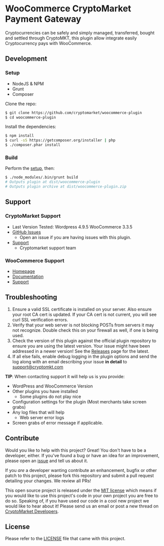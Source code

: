 WooCommerce CryptoMarket Payment Gateway
=====================

Cryptocurrencies can be safely and simply managed, transferred, bought and settled through CryptoMKT, this plugin allow integrate easily Cryptocurrency pays with WooCommerce.

## Development

### Setup

 * NodeJS & NPM
 * Grunt
 * Composer
 
Clone the repo:
```bash
$ git clone https://github.com/cryptomarket/woocommerce-plugin
$ cd woocommerce-plugin
```

Install the dependencies:
```bash
$ npm install
$ curl -sS https://getcomposer.org/installer | php
$ ./composer.phar install
```

### Build

Perform the [setup](#Setup), then:
```bash
$ ./node_modules/.bin/grunt build
# Outputs plugin at dist/woocommerce-plugin
# Outputs plugin archive at dist/woocommerce-plugin.zip
```

## Support

### CryptoMarket Support

* Last Version Tested: Wordpress 4.9.5 WooCommerce 3.3.5
* [GitHub Issues](https://github.com/cryptomkt/woocommerce-plugin/issues)
  * Open an issue if you are having issues with this plugin.
* [Support](https://soporte.cryptomkt.com/)
  * Cryptomarket support team

### WooCommerce Support

* [Homepage](http://www.woothemes.com/woocommerce/)
* [Documentation](http://docs.woothemes.com)
* [Support](https://support.woothemes.com)

## Troubleshooting

1. Ensure a valid SSL certificate is installed on your server. Also ensure your root CA cert is updated. If your CA cert is not current, you will see curl SSL verification errors.
2. Verify that your web server is not blocking POSTs from servers it may not recognize. Double check this on your firewall as well, if one is being used.
3. Check the version of this plugin against the official plugin repository to ensure you are using the latest version. Your issue might have been addressed in a newer version! See the [Releases](https://github.com/cryptomarket/woocommerce-plugin/releases) page for the latest.
4. If all else fails, enable debug logging in the plugin options and send the log along with an email describing your issue **in detail** to support@cryptomkt.com

**TIP**: When contacting support it will help us is you provide:

* WordPress and WooCommerce Version
* Other plugins you have installed
  * Some plugins do not play nice
* Configuration settings for the plugin (Most merchants take screen grabs)
* Any log files that will help
  * Web server error logs
* Screen grabs of error message if applicable.

## Contribute

Would you like to help with this project?  Great!  You don't have to be a developer, either.  If you've found a bug or have an idea for an improvement, please open an [issue](https://github.com/cryptomkt/woocommerce-plugin/issues) and tell us about it.

If you *are* a developer wanting contribute an enhancement, bugfix or other patch to this project, please fork this repository and submit a pull request detailing your changes.  We review all PRs!

This open source project is released under the [MIT license](http://opensource.org/licenses/MIT) which means if you would like to use this project's code in your own project you are free to do so.  Speaking of, if you have used our code in a cool new project we would like to hear about it!  Please send us an email or post a new thread on [CryptoMarket Developers](https://developers.cryptomkt.com).

## License

Please refer to the [LICENSE](https://github.com/cryptomkt/woocommerce-plugin/blob/master/LICENSE) file that came with this project.
